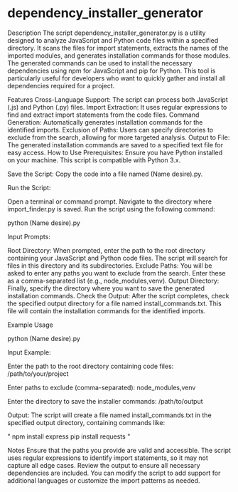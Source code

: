 # dependency_installer_generator
Description
The script dependency_installer_generator.py is a utility designed to analyze JavaScript and Python code files within a specified directory. It scans the files for import statements, extracts the names of the imported modules, and generates installation commands for those modules. The generated commands can be used to install the necessary dependencies using npm for JavaScript and pip for Python. This tool is particularly useful for developers who want to quickly gather and install all dependencies required for a project.

Features
Cross-Language Support: The script can process both JavaScript (.js) and Python (.py) files.
Import Extraction: It uses regular expressions to find and extract import statements from the code files.
Command Generation: Automatically generates installation commands for the identified imports.
Exclusion of Paths: Users can specify directories to exclude from the search, allowing for more targeted analysis.
Output to File: The generated installation commands are saved to a specified text file for easy access.
How to Use
Prerequisites: Ensure you have Python installed on your machine. This script is compatible with Python 3.x.

Save the Script: Copy the code into a file named (Name desire).py.

Run the Script:

Open a terminal or command prompt.
Navigate to the directory where import_finder.py is saved.
Run the script using the following command:

python (Name desire).py

Input Prompts:

Root Directory: When prompted, enter the path to the root directory containing your JavaScript and Python code files. The script will search for files in this directory and its subdirectories.
Exclude Paths: You will be asked to enter any paths you want to exclude from the search. Enter these as a comma-separated list (e.g., node_modules,venv).
Output Directory: Finally, specify the directory where you want to save the generated installation commands.
Check the Output: After the script completes, check the specified output directory for a file named install_commands.txt. This file will contain the installation commands for the identified imports.

Example Usage

python (Name desire).py


Input Example:


Enter the path to the root directory containing code files: /path/to/your/project

Enter paths to exclude (comma-separated): node_modules,venv

Enter the directory to save the installer commands: /path/to/output

Output: The script will create a file named install_commands.txt in the specified output directory, containing commands like:

"
npm install express
pip install requests
"

Notes
Ensure that the paths you provide are valid and accessible.
The script uses regular expressions to identify import statements, so it may not capture all edge cases. Review the output to ensure all necessary dependencies are included.
You can modify the script to add support for additional languages or customize the import patterns as needed.
